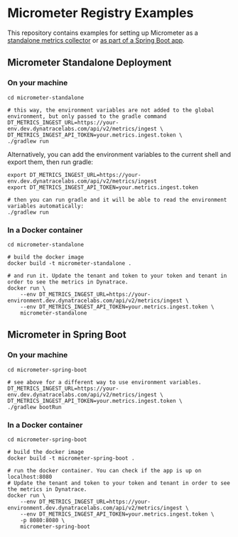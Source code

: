 # Micrometer Registry Examples

This repository contains examples for setting up Micrometer as a [standalone metrics collector](#micrometer-standalone-deployment) or [as part of a Spring Boot app](#micrometer-in-spring-boot).

## Micrometer Standalone Deployment

### On your machine

```shell
cd micrometer-standalone

# this way, the environment variables are not added to the global environment, but only passed to the gradle command
DT_METRICS_INGEST_URL=https://your-env.dev.dynatracelabs.com/api/v2/metrics/ingest \
DT_METRICS_INGEST_API_TOKEN=your.metrics.ingest.token \
./gradlew run
```

Alternatively, you can add the environment variables to the current shell and export them, then run gradle:

```shell
export DT_METRICS_INGEST_URL=https://your-env.dev.dynatracelabs.com/api/v2/metrics/ingest
export DT_METRICS_INGEST_API_TOKEN=your.metrics.ingest.token

# then you can run gradle and it will be able to read the environment variables automatically:
./gradlew run
```

### In a Docker container

```shell
cd micrometer-standalone

# build the docker image
docker build -t micrometer-standalone .

# and run it. Update the tenant and token to your token and tenant in order to see the metrics in Dynatrace.
docker run \
    --env DT_METRICS_INGEST_URL=https://your-environment.dev.dynatracelabs.com/api/v2/metrics/ingest \
    --env DT_METRICS_INGEST_API_TOKEN=your.metrics.ingest.token \
    micrometer-standalone
```

## Micrometer in Spring Boot

### On your machine

```shell
cd micrometer-spring-boot

# see above for a different way to use environment variables.
DT_METRICS_INGEST_URL=https://your-env.dev.dynatracelabs.com/api/v2/metrics/ingest \
DT_METRICS_INGEST_API_TOKEN=your.metrics.ingest.token \
./gradlew bootRun
```

### In a Docker container

```shell
cd micrometer-spring-boot

# build the docker image
docker build -t micrometer-spring-boot .

# run the docker container. You can check if the app is up on localhost:8080
# Update the tenant and token to your token and tenant in order to see the metrics in Dynatrace.
docker run \
    --env DT_METRICS_INGEST_URL=https://your-environment.dev.dynatracelabs.com/api/v2/metrics/ingest \
    --env DT_METRICS_INGEST_API_TOKEN=your.metrics.ingest.token \
    -p 8080:8080 \
    micrometer-spring-boot
```
